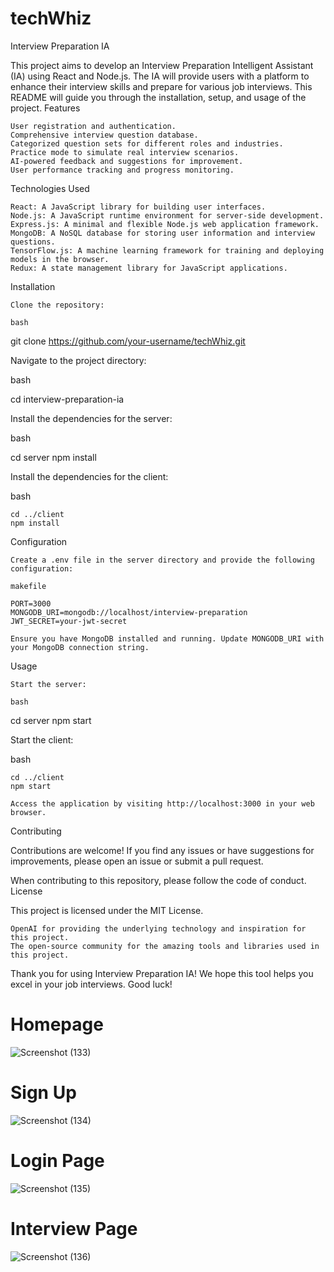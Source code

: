 # techWhiz

Interview Preparation IA

This project aims to develop an Interview Preparation Intelligent Assistant (IA) using React and Node.js. The IA will provide users with a platform to enhance their interview skills and prepare for various job interviews. This README will guide you through the installation, setup, and usage of the project.
Features

    User registration and authentication.
    Comprehensive interview question database.
    Categorized question sets for different roles and industries.
    Practice mode to simulate real interview scenarios.
    AI-powered feedback and suggestions for improvement.
    User performance tracking and progress monitoring.

Technologies Used

    React: A JavaScript library for building user interfaces.
    Node.js: A JavaScript runtime environment for server-side development.
    Express.js: A minimal and flexible Node.js web application framework.
    MongoDB: A NoSQL database for storing user information and interview questions.
    TensorFlow.js: A machine learning framework for training and deploying models in the browser.
    Redux: A state management library for JavaScript applications.

Installation

    Clone the repository:

    bash

git clone https://github.com/your-username/techWhiz.git

Navigate to the project directory:

bash

cd interview-preparation-ia

Install the dependencies for the server:

bash

cd server
npm install

Install the dependencies for the client:

bash

    cd ../client
    npm install

Configuration

    Create a .env file in the server directory and provide the following configuration:

    makefile

    PORT=3000
    MONGODB_URI=mongodb://localhost/interview-preparation
    JWT_SECRET=your-jwt-secret

    Ensure you have MongoDB installed and running. Update MONGODB_URI with your MongoDB connection string.

Usage

    Start the server:

    bash

cd server
npm start

Start the client:

bash

    cd ../client
    npm start

    Access the application by visiting http://localhost:3000 in your web browser.

Contributing

Contributions are welcome! If you find any issues or have suggestions for improvements, please open an issue or submit a pull request.

When contributing to this repository, please follow the code of conduct.
License

This project is licensed under the MIT License.

    OpenAI for providing the underlying technology and inspiration for this project.
    The open-source community for the amazing tools and libraries used in this project.


Thank you for using Interview Preparation IA! We hope this tool helps you excel in your job interviews. Good luck!
# Homepage
![Screenshot (133)](https://github.com/Prashantrathour/techWhiz/assets/115496998/18a833a5-4a47-4e75-beb4-1eba2b122271)
# Sign Up
![Screenshot (134)](https://github.com/Prashantrathour/techWhiz/assets/115496998/0e0d1ecd-2346-496e-84c1-0f4a6250b178)
# Login Page
![Screenshot (135)](https://github.com/Prashantrathour/techWhiz/assets/115496998/af2407da-535c-4a99-9e83-49387b6029e0)
# Interview Page
![Screenshot (136)](https://github.com/Prashantrathour/techWhiz/assets/115496998/8e2785b7-e480-49ac-85db-680e6295d21d)




